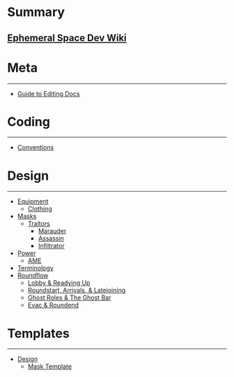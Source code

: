 # Summary

## [Ephemeral Space Dev Wiki](introduction.md)

Meta
====
---
- [Guide to Editing Docs](meta/guide-to-editing-docs.md)

Coding
====
---
- [Conventions](coding/code-conventions.md)

Design
====
---
- [Equipment]()
  - [Clothing](design/equipment/clothing.md)
- [Masks](design/masks/masks.md)
  - [Traitors](design/masks/traitors.md)
    - [Marauder](design/masks/traitor/marauder.md)
    - [Assassin](design/masks/traitor/assassin.md)
    - [Infiltrator](design/masks/traitor/infiltrator.md)
- [Power]()
  - [AME](design/power/antimatter-engine.md)
- [Terminology](design/terminology.md)
- [Roundflow]()
  - [Lobby & Readying Up](design/roundflow/lobby-readying-up.md)
  - [Roundstart, Arrivals, & Latejoining](design/roundflow/roundstart-arrivals-latejoining.md)
  - [Ghost Roles & The Ghost Bar](design/roundflow/ghost-roles-ghost-bar.md)
  - [Evac & Roundend](design/roundflow/evac-roundend.md)

Templates
====
---
- [Design]()
  - [Mask Template](templates/docs/mask-template.md)
